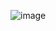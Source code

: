 
![image](https://user-images.githubusercontent.com/90320655/146945970-9e48d4fd-4f6f-4c7b-8f0c-34b75e51c335.png)
